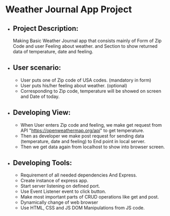 #  Weather Journal App Project

* ## Project Description:
	Making Basic Weather Journal app that consists mainly of Form of Zip Code and user Feeling about weather. and Section to show returned data of temperature, date and feeling. 
* ## User scenario:
	- User puts one of Zip code of USA codes. (mandatory in form)
	- User puts his/her feeling about weather. (optional)
	- Corresponding to Zip code, temperature will be showed on screen and Date of today. 
* ## Developing View: 
	 - When User enters Zip code and feeling, we make get request from API "https://openweathermap.org/api" to get temperature.
	 - Then as developer we make post request for sending data (temperature, date and feeling) to End point in local server.
	 - Then we get data again from localhost to show into browser screen.

* ## Developing Tools:
	- Requirement of all needed dependencies And Express.
	- Create instance of express app.
	- Start server listening on defined port.
	- Use Event Listener event to click button.
	- Make most important parts of CRUD operations like get and  post.
	- Dynamically change of web browser
	- Use HTML, CSS and JS DOM Manipulations from JS code.

